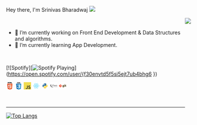 Hey there, I'm Srinivas Bharadwaj <img src="https://media.giphy.com/media/hvRJCLFzcasrR4ia7z/giphy.gif" width="25px">
<!--
**srini1212/srini1212** is a ✨ _special_ ✨ repository because its `README.md` (this file) appears on your GitHub profile.
Here are some ideas to get you started: -->

<img align="right" src="https://i.pinimg.com/originals/18/a4/94/18a4949fc9c8067172d3b96e302e7097.gif" height="250"/>
<br/>


- 🔭 I’m currently working on Front End Development & Data Structures and algorithms. 
- 🌱 I’m currently learning App Development.

<br />

[![Spotify][<img src="https://{novatorem-srini1212.vercel.app}/api/spotify" alt="Spotify Playing" width="350" />](https://open.spotify.com/user/{f30envtd5f5si5ejt7ub4bhg6
})



<p>

<code><img height="20" src="https://raw.githubusercontent.com/github/explore/80688e429a7d4ef2fca1e82350fe8e3517d3494d/topics/html/html.png"></code>
<code><img height="20" src="https://raw.githubusercontent.com/github/explore/80688e429a7d4ef2fca1e82350fe8e3517d3494d/topics/css/css.png"></code> 
<code><img height="20" src="https://raw.githubusercontent.com/github/explore/80688e429a7d4ef2fca1e82350fe8e3517d3494d/topics/javascript/javascript.png"></code>
<code><img height="20" src="https://raw.githubusercontent.com/github/explore/80688e429a7d4ef2fca1e82350fe8e3517d3494d/topics/react/react.png"></code> 
<code><img height="20" src="https://raw.githubusercontent.com/github/explore/80688e429a7d4ef2fca1e82350fe8e3517d3494d/topics/python/python.png"></code>
<code><img height="20" src="https://raw.githubusercontent.com/github/explore/80688e429a7d4ef2fca1e82350fe8e3517d3494d/topics/flask/flask.png"></code>
<code><img height="20" src="https://raw.githubusercontent.com/github/explore/80688e429a7d4ef2fca1e82350fe8e3517d3494d/topics/git/git.png"></code>
 
</p>

<br>

---




[![Top Langs](https://github-readme-stats.vercel.app/api/top-langs/?username=srini1212&layout=compact)](https://github.com/srini1212/github-readme-stats)





 
 






